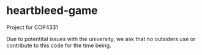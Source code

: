 heartbleed-game
===============

Project for COP4331

Due to potentital issues with the university, we ask that no outsiders use or
contribute to this code for the time being.
